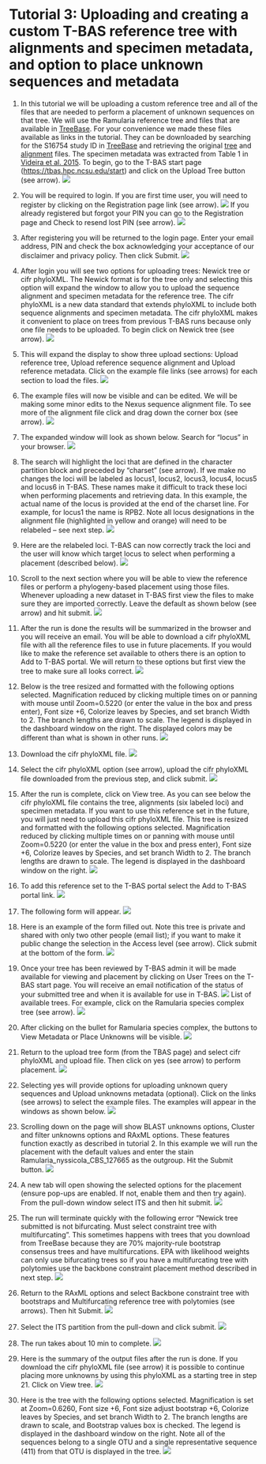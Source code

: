 # Tutorial 3: Uploading and creating a custom T-BAS reference tree with alignments and specimen metadata, and option to place unknown sequences and metadata

1. In this tutorial we will be uploading a custom reference tree and all of the files that are needed to perform a placement of unknown sequences on that tree. We will use the Ramularia reference tree and files that are available in [TreeBase](https://www.treebase.org/treebase-web/search/studySearch.html). For your convenience we made these files available as links in the tutorial. They can be downloaded by searching for the S16754 study ID in [TreeBase](https://www.treebase.org/treebase-web/search/studySearch.html) and retrieving the original [tree](http://purl.org/phylo/treebase/phylows/tree/TB2:Tr79968?format=nexus) and [alignment](https://www.treebase.org/treebase-web/search/downloadANexusFile.html?id=16754&treeid=79968) files. The specimen metadata was extracted from Table 1 in [Videira et al. 2015](https://www.ncbi.nlm.nih.gov/pmc/articles/PMC4510271/). To begin, go to the T-BAS start page (https://tbas.hpc.ncsu.edu/start) and click on the Upload Tree button (see arrow).
![](images/tbas-tutorial3/Tutorial3.1.png)

2. You will be required to login. If you are first time user, you will need to register by clicking on the Registration page link (see arrow).
![](images/tbas-tutorial3/Tutorial3.2.1.png)
If you already registered but forgot your PIN you can go to the Registration page and Check to resend lost PIN (see arrow).
![](images/tbas-tutorial3/Tutorial3.2.2.png)

3. After registering you will be returned to the login page. Enter your email address, PIN and check the box acknowledging your acceptance of our disclaimer and privacy policy. Then click Submit.
![](images/tbas-tutorial3/Tutorial3.3.png)

4. After login you will see two options for uploading trees: Newick tree or cifr phyloXML.  The Newick format is for the tree only and selecting this option will expand the window to allow you to upload the sequence alignment and specimen metadata for the reference tree. The cifr phyloXML is a new data standard that extends phyloXML to include both sequence alignments and specimen metadata.  The cifr phyloXML makes it convenient to place on trees from previous T-BAS runs because only one file needs to be uploaded. To begin click on Newick tree (see arrow).
![](images/tbas-tutorial3/Tutorial3.4.png)

5. This will expand the display to show three upload sections: Upload reference tree, Upload reference sequence alignment and Upload reference metadata.  Click on the example file links (see arrows) for each section to load the files.
![](images/tbas-tutorial3/Tutorial3.5.png)

6. The example files will now be visible and can be edited.  We will be making some minor edits to the Nexus sequence alignment file. To see more of the alignment file click and drag down the corner box (see arrow).
![](images/tbas-tutorial3/Tutorial3.6.png)

7. The expanded window will look as shown below.  Search for “locus” in your browser.
![](images/tbas-tutorial3/Tutorial3.7.png)

8. The search will highlight the loci that are defined in the character partition block and preceded by “charset” (see arrow). If we make no changes the loci will be labeled as locus1, locus2, locus3, locus4, locus5 and locus6 in T-BAS. These names make it difficult to track these loci when performing placements and retrieving data. In this example, the actual name of the locus is provided at the end of the charset line. For example, for locus1 the name is RPB2. Note all locus designations in the alignment file (highlighted in yellow and orange) will need to be relabeled – see next step.
![](images/tbas-tutorial3/Tutorial3.8.png)

9. Here are the relabeled loci. T-BAS can now correctly track the loci and the user will know which target locus to select when performing a placement (described below).
![](images/tbas-tutorial3/Tutorial3.9.png)

10. Scroll to the next section where you will be able to view the reference files or perform a phylogeny-based placement using those files.  Whenever uploading a new dataset in T-BAS first view the files to make sure they are imported correctly.  Leave the default as shown below (see arrow) and hit submit.
![](images/tbas-tutorial3/)

11. After the run is done the results will be summarized in the browser and you will receive an email. You will be able to download a cifr phyloXML file with all the reference files to use in future placements. If you would like to make the reference set available to others there is an option to Add to T-BAS portal. We will return to these options but first view the tree to make sure all looks correct.
![](images/tbas-tutorial3/)

12. Below is the tree resized and formatted with the following options selected. Magnification reduced by clicking multiple times on  or panning with mouse until Zoom=0.5220 (or enter the value in the box and press enter), Font size +6, Colorize leaves by Species, and set branch Width to 2. The branch lengths are drawn to scale. The legend is displayed in the dashboard window on the right. The displayed colors may be different than what is shown in other runs.
![](images/tbas-tutorial3/)

13. Download the cifr phyloXML file.
![](images/tbas-tutorial3/)

14. Select the cifr phyloXML option (see arrow), upload the cifr phyloXML file downloaded from the previous step, and click submit.
![](images/tbas-tutorial3/)

15. After the run is complete, click on View tree. As you can see below the cifr phyloXML file contains the tree, alignments (six labeled loci) and specimen metadata. If you want to use this reference set in the future, you will just need to upload this cifr phyloXML file. This tree is resized and formatted with the following options selected. Magnification reduced by clicking multiple times on  or panning with mouse until Zoom=0.5220 (or enter the value in the box and press enter), Font size +6, Colorize leaves by Species, and set branch Width to 2. The branch lengths are drawn to scale. The legend is displayed in the dashboard window on the right.
![](images/tbas-tutorial3/)

16. To add this reference set to the T-BAS portal select the Add to T-BAS portal link.
![](images/tbas-tutorial3/)

17. The following form will appear.
![](images/tbas-tutorial3/)

18. Here is an example of the form filled out. Note this tree is private and shared with only two other people (email list); if you want to make it public change the selection in the Access level (see arrow). Click submit at the bottom of the form.
![](images/tbas-tutorial3/)

19. Once your tree has been reviewed by T-BAS admin it will be made available for viewing and placement by clicking on User Trees on the T-BAS start page. You will receive an email notification of the status of your submitted tree and when it is available for use in T-BAS.
![](images/tbas-tutorial3/)
List of available trees. For example, click on the Ramularia species complex tree (see arrow).
![](images/tbas-tutorial3/)

20. After clicking on the bullet for Ramularia species complex, the buttons to View Metadata or Place Unknowns will be visible.
![](images/tbas-tutorial3/)

21. Return to the upload tree form (from the TBAS page) and select cifr phyloXML and upload file.  Then click on yes (see arrow) to perform placement.
![](images/tbas-tutorial3/)

22. Selecting yes will provide options for uploading unknown query sequences and Upload unknowns metadata (optional). Click on the links (see arrows) to select the example files. The examples will appear in the windows as shown below.
![](images/tbas-tutorial3/)

23. Scrolling down on the page will show BLAST unknowns options, Cluster and filter unknowns options and RAxML options.  These features function exactly as described in tutorial 2.  In this example we will run the placement with the default values and enter the stain Ramularia_nyssicola_CBS_127665 as the outgroup.  Hit the Submit button.
![](images/tbas-tutorial3/)

24. A new tab will open showing the selected options for the placement (ensure pop-ups are enabled. If not, enable them and then try again). From the pull-down window select ITS and then hit submit.
![](images/tbas-tutorial3/)

25. The run will terminate quickly with the following error “Newick tree submitted is not bifurcating. Must select constraint tree with multifurcating”.  This sometimes happens with trees that you download from TreeBase because they are 70% majority-rule bootstrap consensus trees and have multifurcations.  EPA with likelihood weights can only use bifurcating trees so if you have a multifurcating tree with polytomies use the backbone constraint placement method described in next step.
![](images/tbas-tutorial3/)

26. Return to the RAxML options and select Backbone constraint tree with bootstraps and Multifurcating reference tree with polytomies (see arrows).  Then hit Submit.
![](images/tbas-tutorial3/)

27. Select the ITS partition from the pull-down and click submit.
![](images/tbas-tutorial3/)

28. The run takes about 10 min to complete.
![](images/tbas-tutorial3/)

29. Here is the summary of the output files after the run is done. If you download the cifr phyloXML file (see arrow) it is possible to continue placing more unknowns by using this phyloXML as a starting tree in step 21. Click on View tree.
![](images/tbas-tutorial3/)

30. Here is the tree with the following options selected. Magnification is set at Zoom=0.6260, Font size +6, Font size adjust bootstrap +6, Colorize leaves by Species, and set branch Width to 2. The branch lengths are drawn to scale, and Bootstrap values box is checked. The legend is displayed in the dashboard window on the right. Note all of the sequences belong to a single OTU and a single representative sequence (411) from that OTU is displayed in the tree.
![](images/tbas-tutorial3/)